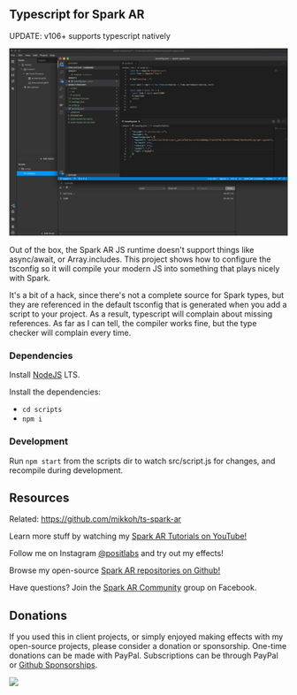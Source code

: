 ## Typescript for Spark AR

UPDATE: v106+ supports typescript natively

![](./screenshot.jpg)

Out of the box, the Spark AR JS runtime doesn't support things like async/await, or Array.includes. This project shows how to configure the tsconfig so it will compile your modern JS into something that plays nicely with Spark.

It's a bit of a hack, since there's not a complete source for Spark types, but they are referenced in the default tsconfig that is generated when you add a script to your project. As a result, typescript will complain about missing references. As far as I can tell, the compiler works fine, but the type checker will complain every time.

### Dependencies

Install [NodeJS](https://nodejs.org/en/) LTS.

Install the dependencies:
- `cd scripts`
- `npm i`

### Development

Run `npm start` from the scripts dir to watch src/script.js for changes, and recompile during development.

## Resources

Related: https://github.com/mikkoh/ts-spark-ar

Learn more stuff by watching my [Spark AR Tutorials on YouTube!](https://www.youtube.com/playlist?list=PLAZp2Vi7Gfspzyla4RrCO6BzVzYW7Lnb-)

Follow me on Instagram [@positlabs](https://instagram.com/positlabs) and try out my effects!

Browse my open-source [Spark AR repositories on Github!](https://github.com/search?q=user%3Apositlabs+spark)

Have questions? Join the [Spark AR Community](https://www.facebook.com/groups/SparkARcommunity/) group on Facebook.


## Donations

If you used this in client projects, or simply enjoyed making effects with my open-source projects, please consider a donation or sponsorship. One-time donations can be made with PayPal. Subscriptions can be through PayPal or [Github Sponsorships](https://github.com/sponsors/positlabs).

[![](https://www.paypalobjects.com/en_US/i/btn/btn_donateCC_LG.gif)](https://www.paypal.com/cgi-bin/webscr?cmd=_s-xclick&hosted_button_id=YGS69CHAE9EQC&source=url)
